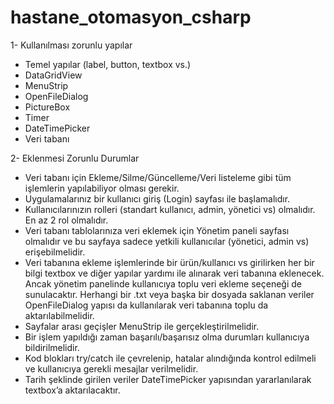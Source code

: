 # hastane_otomasyon_csharp

 1- Kullanılması zorunlu yapılar
 
 * Temel yapılar (label, button, textbox vs.)
 * DataGridView
 * MenuStrip
 * OpenFileDialog
 * PictureBox
 * Timer
 * DateTimePicker
 * Veri tabanı
 
 2- Eklenmesi Zorunlu Durumlar
 
 * Veri tabanı için Ekleme/Silme/Güncelleme/Veri listeleme gibi tüm işlemlerin yapılabiliyor olması gerekir.
 * Uygulamalarınız bir kullanıcı giriş (Login) sayfası ile başlamalıdır.
 * Kullanıcılarınızın rolleri (standart kullanıcı, admin, yönetici vs) olmalıdır. En az 2 rol olmalıdır.
 * Veri tabanı tablolarınıza veri eklemek için Yönetim paneli sayfası olmalıdır ve bu sayfaya sadece yetkili kullanıcılar (yönetici, admin vs) erişebilmelidir.
 * Veri tabanına ekleme işlemlerinde bir ürün/kullanıcı vs girilirken her bir bilgi textbox ve diğer yapılar yardımı ile alınarak veri tabanına eklenecek. Ancak yönetim panelinde kullanıcıya toplu veri ekleme seçeneği de sunulacaktır. Herhangi bir .txt veya başka bir dosyada saklanan veriler OpenFileDialog yapısı da kullanılarak veri tabanına toplu da aktarılabilmelidir.
 * Sayfalar arası geçişler MenuStrip ile gerçekleştirilmelidir.
 * Bir işlem yapıldığı zaman başarılı/başarısız olma durumları kullanıcıya bildirilmelidir.
 * Kod blokları try/catch ile çevrelenip, hatalar alındığında kontrol edilmeli ve kullanıcıya gerekli mesajlar verilmelidir.
 * Tarih şeklinde girilen veriler DateTimePicker yapısından yararlanılarak textbox’a aktarılacaktır.
